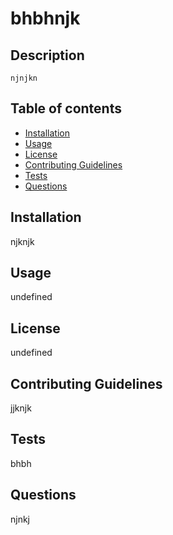 # bhbhnjk

  ## Description
    
    njnjkn

  ## Table of contents
  
  * [Installation](#Installation)
  * [Usage](#Usage)
  * [License](#License)
  * [Contributing Guidelines](#ContributingGuidlines)
  * [Tests](#Tests)
  * [Questions](#Questions)
  
  ## Installation
  njknjk



  ## Usage
  undefined


  
  
  ## License
  undefined


  
  
  ## Contributing Guidelines
  jjknjk


  
  
  ## Tests
  bhbh


  
  
  ## Questions
  njnkj


  
  
    
  